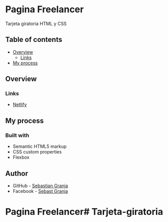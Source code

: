 # Pagina Freelancer

Tarjeta giratoria HTML y CSS

## Table of contents

- [Overview](#overview)
  - [Links](#links)
- [My process](#my-process)



## Overview

### Links

- [Netlify]()

  
## My process

### Built with

- Semantic HTML5 markup
- CSS custom properties
- Flexbox

## Author

- GitHub - [Sebastian Granja](https://github.com/sebastgran15)
- Facebook - [Sebast Granja](https://www.facebook.com/jose.guachangamez/)
  
# Pagina Freelancer# Tarjeta-giratoria
